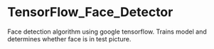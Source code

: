 # TensorFlow_Face_Detector
Face detection algorithm using google tensorflow. Trains model and determines whether face is in test picture.

